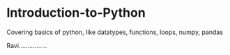 # Introduction-to-Python
Covering basics of python, like datatypes, functions, loops, numpy, pandas

Ravi................
